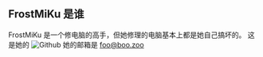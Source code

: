 ## FrostMiKu 是谁
FrostMiKu 是一个修电脑的高手，但她修理的电脑基本上都是她自己搞坏的。
这是她的 ![Github](https://www.github.com/FrostMiKu)
她的邮箱是 foo@boo.zoo

